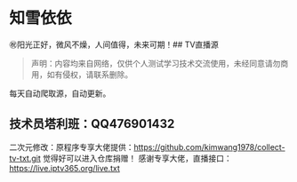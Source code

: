 # 知雪依依

㊗️阳光正好，微风不燥，人间值得，未来可期！## TV直播源

> 声明：内容均来自网络，仅供个人测试学习技术交流使用，未经同意请勿商用，如有侵权，请联系删除。

每天自动爬取源，自动更新。

## 技术员塔利班：QQ476901432
二次元修改：原程序专享大佬提供：https://github.com/kimwang1978/collect-tv-txt.git 觉得好可以进入仓库捐赠！
感谢专享大佬，直播接口：https://live.iptv365.org/live.txt

